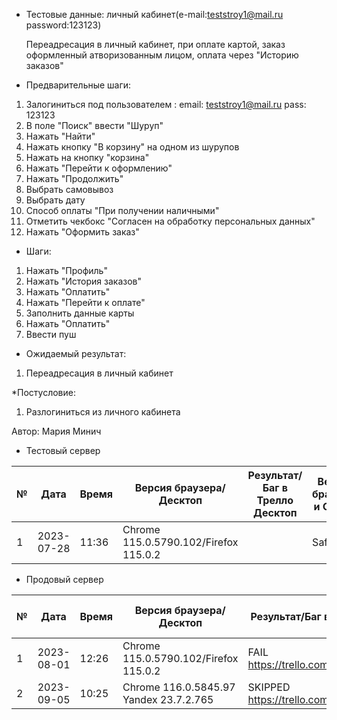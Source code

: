 * Тестовые данные:
личный кабинет(e-mail:teststroy1@mail.ru password:123123)

	Переадресация в личный кабинет, при оплате картой, заказ оформленный атворизованным лицом, оплата через "Историю заказов"

* Предварительные шаги:
1. Залогиниться под пользователем : 
email: teststroy1@mail.ru
pass: 123123
2. В поле "Поиск" ввести "Шуруп"
3. Нажать "Найти"
4. Нажать кнопку "В корзину" на одном из шурупов
5. Нажать на кнопку "корзина"
6. Нажать "Перейти к оформлению"
7. Нажать "Продолжить"
8. Выбрать самовывоз
9. Выбрать дату
10. Способ оплаты "При получении наличными"
11. Отметить чекбокс "Согласен на обработку персональных данных"
12. Нажать "Оформить заказ"


* Шаги:
1. Нажать "Профиль"
2. Нажать "История заказов"
3. Нажать "Оплатить"
4. Нажать "Перейти к оплате"
5. Заполнить данные карты
6. Нажать "Оплатить"
7. Ввести пуш

* Ожидаемый результат:
1. Переадресация в личный кабинет

*Постусловие:
1. Разлогиниться из личного кабинета


Автор: Мария Минич

* Тестовый сервер 


|  №  | Дата       | Время |           Версия браузера/Десктоп          |        Результат/Баг в Трелло Десктоп    |             Версия браузера и ОС Тач      |           Результат/Баг в Трелло Тач          |  Дата Релиза  |  Имя   |
| --- | ---------- | ----- |-------------------------------------| ---------------------------------- | ---------------------------------- | ---------------------------------- | ------| ------  |
| 1   | 2023-07-28 | 11:36 |Chrome 115.0.5790.102/Firefox 115.0.2 |  | Safari                            |  | 04.07 | Мария  |


* Продовый сервер


|  №  | Дата       | Время |           Версия браузера/Десктоп          |        Результат/Баг в Трелло Десктоп    |             Версия браузера и ОС Тач      |           Результат/Баг в Трелло Тач          |  Дата Релиза  |  Имя   |
| --- | ---------- | ----- |--------------------------------------------| ---------------------------------------- | ----------------------------------------- | --------------------------------------------- | --------------| ------  |
| 1   | 2023-08-01 | 12:26 |Chrome 115.0.5790.102/Firefox 115.0.2 | FAIL https://trello.com/c/QEbXJHSO/254 | Safari                            | FAIL https://trello.com/c/QEbXJHSO/254 | 04.07 | Мария  |
| 2   | 2023-09-05 | 10:25 |Chrome 116.0.5845.97 Yandex 23.7.2.765| SKIPPED https://trello.com/c/XLGZPruU | Chrome 116.0.5845.97               | SKIPPED https://trello.com/c/XLGZPruU | 03.09 | Сабина  |

  

